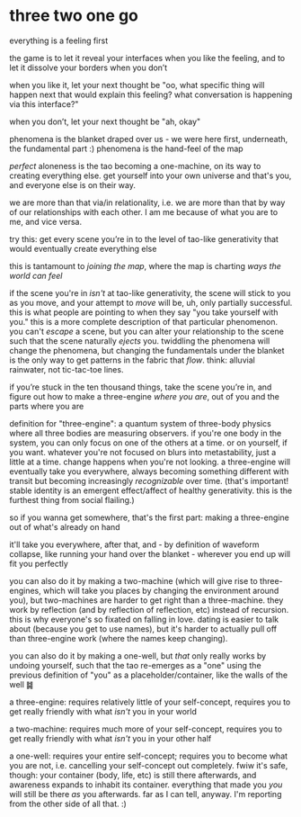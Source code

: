 # three two one go

everything is a feeling first

the game is to let it reveal your interfaces when you like the feeling, and to let it dissolve your borders when you don’t

when you like it, let your next thought be "oo, what specific thing will happen next that would explain this feeling? what conversation is happening via this interface?"

when you don’t, let your next thought be "ah, okay"

phenomena is the blanket draped over us - we were here first, underneath, the fundamental part :) phenomena is the hand-feel of the map

_perfect_ aloneness is the tao becoming a one-machine, on its way to creating everything else. get yourself into your own universe and that's you, and everyone else is on their way.

we are more than that via/in relationality, i.e. we are more than that by way of our relationships with each other. I am me because of what you are to me, and vice versa.

try this: get every scene you’re in to the level of tao-like generativity that would eventually create everything else

this is tantamount to _joining the map_, where the map is charting _ways the world can feel_

if the scene you're in _isn't_ at tao-like generativity, the scene will stick to you as you move, and your attempt to _move_ will be, uh, only partially successful. this is what people are pointing to when they say "you take yourself with you." this is a more complete description of that particular phenomenon. you can't _escape_ a scene, but you can alter your relationship to the scene such that the scene naturally _ejects_ you. twiddling the phenomena will change the phenomena, but changing the fundamentals under the blanket is the only way to get patterns in the fabric that _flow_. think: alluvial rainwater, not tic-tac-toe lines.

if you’re stuck in the ten thousand things, take the scene you’re in, and figure out how to make a three-engine _where you are_, out of you and the parts where you are

definition for "three-engine": a quantum system of three-body physics where all three bodies are measuring observers. if you're one body in the system, you can only focus on one of the others at a time. or on yourself, if you want. whatever you're not focused on blurs into metastability, just a little at a time. change happens when you're not looking. a three-engine will eventually take you everywhere, always becoming something different with transit but becoming increasingly _recognizable_ over time. (that's important! stable identity is an emergent effect/affect of healthy generativity. this is the furthest thing from social flailing.)

so if you wanna get somewhere, that's the first part: making a three-engine out of what's already on hand

it'll take you everywhere, after that, and - by definition of waveform collapse, like running your hand over the blanket - wherever you end up will fit you perfectly

you can also do it by making a two-machine (which will give rise to three-engines, which will take you places by changing the environment around you), but two-machines are harder to get right than a three-machine. they work by reflection (and by reflection of reflection, etc) instead of recursion. this is why everyone's so fixated on falling in love. dating is easier to talk about (because you get to use names), but it's harder to actually pull off than three-engine work (where the names keep changing).

you can also do it by making a one-well, but _that_ only really works by undoing yourself, such that the tao re-emerges as a "one" using the previous definition of "you" as a placeholder/container, like the walls of the well ䷯

a three-engine: requires relatively little of your self-concept, requires you to get really friendly with what _isn't_ you in your world

a two-machine: requires much more of your self-concept, requires you to get really friendly with what _isn't_ you in your other half

a one-well: requires your entire self-concept; requires you to become what you are not, i.e. cancelling your self-concept out completely. fwiw it's safe, though: your container (body, life, etc) is still there afterwards, and awareness expands to inhabit its container. everything that made you _you_ will still be there _as_ you afterwards. far as I can tell, anyway. I'm reporting from the other side of all that. :)
